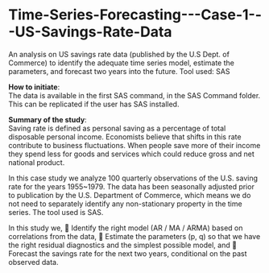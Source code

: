 # Time-Series-Forecasting---Case-1---US-Savings-Rate-Data
An analysis on US savings rate data (published by the U.S Dept. of Commerce) to identify the adequate time series model, estimate the parameters, and forecast two years into the future. Tool used: SAS


**How to initiate**: 
<br>
The data is available in the first SAS command, in the SAS Command folder. This can be replicated if the user has SAS installed.


**Summary of the study**:
<br>
Saving rate is defined as personal saving as a percentage of total disposable personal income. Economists believe that shifts in this rate contribute to business fluctuations. When people save more of their income they spend less for goods and services which could reduce gross and net national product.

In this case study we analyze 100 quarterly observations of the U.S. saving rate for the years 1955~1979. The data has been seasonally adjusted prior to publication by the U.S. Department of Commerce, which means we do not need to separately identify any non-stationary property in the time series. The tool used is SAS.

In this study we,
 Identify the right model (AR / MA / ARMA) based on correlations from the data,
 Estimate the parameters (p, q) so that we have the right residual diagnostics and the simplest possible model, and
 Forecast the savings rate for the next two years, conditional on the past observed data.
